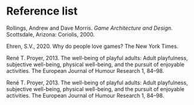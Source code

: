 # Reference list

Rollings, Andrew and Dave Morris. _Game Architecture and Design_. Scottsdale, Arizona: Coriolis, 2000.

Ehren, S.V., 2020. Why do people love games? The New York Times.

René T. Proyer, 2013. The well-being of playful adults: Adult playfulness, subjective well-being, physical well-being, and the pursuit of enjoyable activities. The European Journal of Humour Research 1, 84–98.

René T. Proyer, 2013. The well-being of playful adults: Adult playfulness, subjective well-being, physical well-being, and the pursuit of enjoyable activities. The European Journal of Humour Research 1, 84–98.
